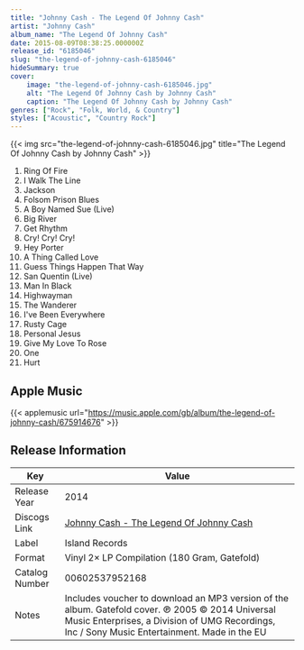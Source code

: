 ```yaml
---
title: "Johnny Cash - The Legend Of Johnny Cash"
artist: "Johnny Cash"
album_name: "The Legend Of Johnny Cash"
date: 2015-08-09T08:38:25.000000Z
release_id: "6185046"
slug: "the-legend-of-johnny-cash-6185046"
hideSummary: true
cover:
    image: "the-legend-of-johnny-cash-6185046.jpg"
    alt: "The Legend Of Johnny Cash by Johnny Cash"
    caption: "The Legend Of Johnny Cash by Johnny Cash"
genres: ["Rock", "Folk, World, & Country"]
styles: ["Acoustic", "Country Rock"]
---
```


{{< img src="the-legend-of-johnny-cash-6185046.jpg" title="The Legend Of Johnny Cash by Johnny Cash" >}}

<!-- section break -->

1. Ring Of Fire
2. I Walk The Line
3. Jackson
4. Folsom Prison Blues
5. A Boy Named Sue (Live)
6. Big River
7. Get Rhythm
8. Cry! Cry! Cry!
9. Hey Porter
10. A Thing Called Love
11. Guess Things Happen That Way
12. San Quentin (Live)
13. Man In Black
14. Highwayman
15. The Wanderer
16. I've Been Everywhere
17. Rusty Cage
18. Personal Jesus
19. Give My Love To Rose
20. One
21. Hurt

<!-- section break -->




## Apple Music
{{< applemusic url="https://music.apple.com/gb/album/the-legend-of-johnny-cash/675914676" >}}






## Release Information
|  Key           | Value                                                |
| ---------------| ---------------------------------------------------- |
| Release Year   | 2014                                   |
| Discogs Link   | [Johnny Cash - The Legend Of Johnny Cash](https://www.discogs.com/release/6185046-Johnny-Cash-The-Legend-Of-Johnny-Cash) |
| Label          | Island Records |
| Format         | Vinyl 2× LP Compilation (180 Gram, Gatefold) |
| Catalog Number | 00602537952168 |
| Notes | Includes voucher to download an MP3 version of the album. Gatefold cover.  ℗ 2005 © 2014 Universal Music Enterprises, a Division of UMG Recordings, Inc / Sony Music Entertainment. Made in the EU  |